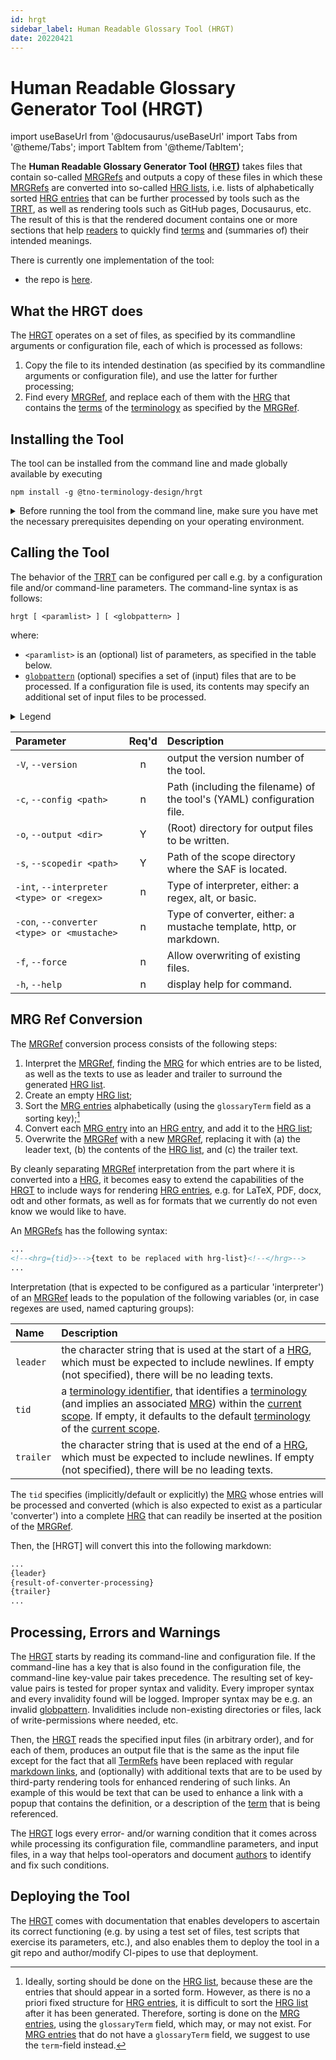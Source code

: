 ```yaml
---
id: hrgt
sidebar_label: Human Readable Glossary Tool (HRGT)
date: 20220421
---
```


# Human Readable Glossary Generator Tool (HRGT)

import useBaseUrl from '@docusaurus/useBaseUrl'
import Tabs from '@theme/Tabs';
import TabItem from '@theme/TabItem';

The **Human Readable Glossary Generator Tool ([HRGT](@))** takes files that contain so-called [MRGRefs](@) and outputs a copy of these files in which these [MRGRefs](@) are converted into so-called [HRG lists](@), i.e. lists of alphabetically sorted [HRG entries](@) that can be further processed by tools such as the [TRRT](@), as well as rendering tools such as GitHub pages, Docusaurus, etc. The result of this is that the rendered document contains one or more sections that help [readers](@) to quickly find [terms](@) and (summaries of) their intended meanings.

There is currently one implementation of the tool:
- the repo is [here](https://github.com/tno-terminology-design/tev2-tools).

## What the HRGT does

The [HRGT](@) operates on a set of files, as specified by its commandline arguments or configuration file, each of which is processed as follows:
1. Copy the file to its intended destination (as specified by its commandline arguments or configuration file), and use the latter for further processing;
2. Find every [MRGRef](@), and replace each of them with the [HRG](@) that contains the [terms](@) of the [terminology](@) as specified by the [MRGRef](@).

## Installing the Tool

The tool can be installed from the command line and made globally available by executing

~~~
npm install -g @tno-terminology-design/hrgt
~~~

<details>
  <summary>Before running the tool from the command line, make sure you have met the necessary prerequisites depending on your operating environment.</summary>

<Tabs
  defaultValue="cmd.exe"
  values={[
    {label: 'CMD.exe (Windows)', value: 'cmd.exe'},
    {label: 'PowerShell(Windows)', value: 'powershell'},
    {label: 'Bash (Linux/Mac)', value: 'bash'},
  ]}>

<TabItem value="cmd.exe"><br/>

1. **Node.js and NPM**: Ensure Node.js and NPM are installed.
2. **Global Installation**: If you have installed the package globally, confirm the global NPM modules path by running `npm config get prefix`. The global modules are usually stored under `<prefix>/node_modules`.
3. **Environment Variables**: Add the path to global NPM binaries to your system's PATH environment variable. This should be `<prefix>` on Windows. To add to PATH, you can edit your environment variables or run `set PATH=%PATH%;<prefix>` in the CMD.

</TabItem>
<TabItem value="powershell"><br/>

1. **Node.js and NPM**: Ensure Node.js and NPM are installed.
2. **Global Installation**: Check the global NPM modules path as in CMD.
3. **Environment Variables**: Update the PATH environment variable as in CMD. You can also use `$env:Path += ";<prefix>"` to update the PATH temporarily in the current PowerShell session.

</TabItem>
<TabItem value="bash"><br/>

1. **Node.js and NPM**: Ensure Node.js and NPM are installed.
2. **Global Installation**: If globally installed, run `npm config get prefix` to get the global modules path, usually `<prefix>/lib/node_modules`.
3. **Environment Variables**: Add the `<prefix>/bin` directory to your `PATH` if it's not already. You can do this by adding `export PATH=$PATH:<prefix>/bin` to your `~/.bashrc` or `~/.zshrc` file.

</TabItem>
</Tabs>
</details>

## Calling the Tool

The behavior of the [TRRT](@) can be configured per call e.g. by a configuration file and/or command-line parameters. The command-line syntax is as follows:

~~~
hrgt [ <paramlist> ] [ <globpattern> ]
~~~

where:
- `<paramlist>` is an (optional) list of parameters, as specified in the table below.
- [`globpattern`](https://en.wikipedia.org/wiki/Glob_(programming)#Syntax) (optional) specifies a set of (input) files that are to be processed. If a configuration file is used, its contents may specify an additional set of input files to be processed.

<details>
  <summary>Legend</summary>

The columns in the following table are defined as follows:
1. **`Parameter`** specifies the parameter and further specifications
2. **`Req'd`** specifies whether (`Y`) or not (`n`) the field is required to be present when the tool is being called. If required, it MUST either be present in the configuration file, or as a command-line parameter.
3. **`Description`** specifies the meaning of the `Value` field, and other things you may need to know, e.g. why it is needed, a required syntax, etc.

If a configuration file used, the long version of the parameter must be used (without the preceeding `--`).
</details>

| Parameter                                | Req'd | Description |
| :--------------------------------------- | :---: | :---------- |
| `-V`, `--version`                          | n | output the version number of the tool. |
| `-c`, `--config <path>`                    | n | Path (including the filename) of the tool's (YAML) configuration file. |
| `-o`, `--output <dir>`                     | Y | (Root) directory for output files to be written. |
| `-s`, `--scopedir <path>`                  | Y | Path of the scope directory where the SAF is located. |
| `-int`, `--interpreter <type> or <regex>`  | n | Type of interpreter, either: a regex, alt, or basic. |
| `-con`, `--converter <type> or <mustache>` | n | Type of converter, either: a mustache template, http, or markdown. |
| `-f`, `--force`                            | n | Allow overwriting of existing files. |
| `-h`, `--help`                             | n | display help for command. |

## MRG Ref Conversion

The [MRGRef](@) conversion process consists of the following steps:
1. Interpret the [MRGRef](@), finding the [MRG](@) for which entries are to be listed, as well as the texts to use as leader and trailer to surround the generated [HRG list](@).
2. Create an empty [HRG list](@);
3. Sort the [MRG entries](@) alphabetically (using the `glossaryTerm` field as a sorting key);[^1]
4. Convert each [MRG entry](@) into an [HRG entry](@), and add it to the [HRG list](@);
5. Overwrite the [MRGRef](@) with a new [MRGRef](@), replacing it with (a) the leader text, (b) the contents of the [HRG list](@), and (c) the trailer text.

[^1]: Ideally, sorting should be done on the [HRG list](@), because these are the entries that should appear in a sorted form. However, as there is no a priori fixed structure for [HRG entries](@), it is difficult to sort the [HRG list](@) after it has been generated. Therefore, sorting is done on the [MRG entries](@), using the `glossaryTerm` field, which may, or may not exist. For [MRG entries](@) that do not have a `glossaryTerm` field, we suggest to use the `term`-field instead.

By cleanly separating [MRGRef](@) interpretation from the part where it is converted into a [HRG](@), it becomes easy to extend the capabilities of the [HRGT](@) to include ways for rendering [HRG entries](@), e.g. for LaTeX, PDF, docx, odt and other formats, as well as for formats that we currently do not even know we would like to have.

An [MRGRefs](@) has the following syntax:

~~~ markdown
...
<!--<hrg={tid}>-->{text to be replaced with hrg-list}<!--</hrg>-->
...
~~~

Interpretation (that is expected to be configured as a particular 'interpreter') of an [MRGRef](@) leads to the population of the following variables (or, in case regexes are used, named capturing groups):

| Name      | Description |
| :-------- | :---------- |
| `leader`  | the character string that is used at the start of a [HRG](@), which must be expected to include newlines. If empty (not specified), there will be no leading texts. |
| `tid`     | a [terminology identifier](@), that identifies a [terminology](@) (and implies an associated [MRG](@)) within the [current scope](@). If empty, it defaults to the default [terminology](@) of the [current scope](@). |
| `trailer` | the character string that is used at the end of a [HRG](@), which must be expected to include newlines. If empty (not specified), there will be no leading texts. |

The `tid` specifies (implicitly/default or explicitly) the [MRG](@) whose entries will be processed and converted (which is also expected to exist as a particular 'converter') into a complete [HRG](@) that can readily be inserted at the position of the [MRGRef](@). 

Then, the [HRGT] will convert this into the following markdown:

~~~ markdown
...
{leader}
{result-of-converter-processing}
{trailer}
...
~~~

## Processing, Errors and Warnings

The [HRGT](@) starts by reading its command-line and configuration file. If the command-line has a key that is also found in the configuration file, the command-line key-value pair takes precedence. The resulting set of key-value pairs is tested for proper syntax and validity. Every improper syntax and every invalidity found will be logged. Improper syntax may be e.g. an invalid [globpattern](https://en.wikipedia.org/wiki/Glob_(programming)#Syntax). Invalidities include non-existing directories or files, lack of write-permissions where needed, etc.

Then, the [HRGT](@) reads the specified input files (in arbitrary order), and for each of them, produces an output file that is the same as the input file except for the fact that all [TermRefs](@) have been replaced with regular [markdown links](https://www.markdownguide.org/basic-syntax/#links), and (optionally) with additional texts that are to be used by third-party rendering tools for enhanced rendering of such links. An example of this would be text that can be used to enhance a link with a popup that contains the definition, or a description of the [term](@) that is being referenced.

The [HRGT](@) logs every error- and/or warning condition that it comes across while processing its configuration file, commandline parameters, and input files, in a way that helps tool-operators and document [authors](@) to identify and fix such conditions.

## Deploying the Tool

The [HRGT](@) comes with documentation that enables developers to ascertain its correct functioning (e.g. by using a test set of files, test scripts that exercise its parameters, etc.), and also enables them to deploy the tool in a git repo and author/modify CI-pipes to use that deployment.
